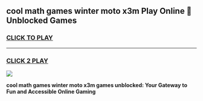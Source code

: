 
## cool math games winter moto x3m Play Online 👋 Unblocked Games
<h3>
<a href="https://news.freeplayer.one?title=cool_math_games_winter_moto_x3m&ref=17CMG">CLICK TO PLAY</a></h3>
<hr>

<h3>
<a href="https://news.freeplayer.one?title=cool_math_games_winter_moto_x3m&ref=17CMG">CLICK 2 PLAY</a>
  
</h3>

<a href="https://news.freeplayer.one?title=cool_math_games_winter_moto_x3m&ref=17CMG/"><img src="https://clearcache.store/games.png"></a>


**cool math games winter moto x3m games unblocked: Your Gateway to Fun and Accessible Online Gaming**
